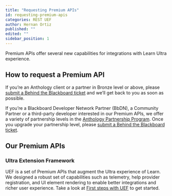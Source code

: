 ```yaml
---
title: "Requesting Premium APIs"
id: requesting-premium-apis
categories: REST UEF
author: Hernan Ortiz
published: ""
edited: ""
sidebar_position: 1
---
```


<VersioningTracker frontMatter={frontMatter}/>

Premium APIs offer several new capabilities for integrations with
Learn Ultra experience.

## How to request a Premium API

If you’re an Anthology client or a partner in Bronze level or above,
please [submit a Behind the Blackboard ticket](https://blackboard.secure.force.com/)
and we’ll get back to you as soon as possible.

If you’re a Blackboard Developer Network Partner (BbDN), a Community
Partner or a third-party developer interested in our Premium APIs,
we offer a variety of partnership levels in the
[Anthology Partnership Program](https://www.blackboard.com/partnerships/become-a-partner).
Once you upgrade your partnership level, please [submit a Behind the Blackboard ticket](https://blackboard.secure.force.com/).

## Our Premium APIs

### Ultra Extension Framework

UEF is a set of Premium APIs that augment the Ultra experience of
Learn. We designed a robust set of capabilities such as
telemetry, help provider registration, and UI element rendering to
enable better integrations and richer user experience.
Take a look at [First steps with UEF](./uef/uef_getting_started.md) to get started.

<AuthorBox frontMatter={frontMatter}/>
